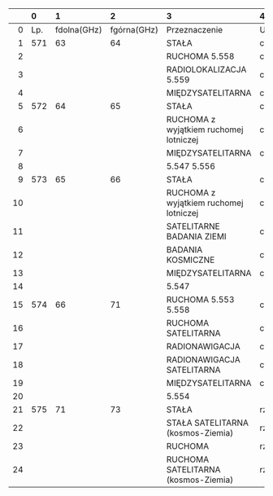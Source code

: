 |    | 0   | 1           | 2           | 3                                      | 4           |
|---:|:----|:------------|:------------|:---------------------------------------|:------------|
|  0 | Lp. | fdolna(GHz) | fgórna(GHz) | Przeznaczenie                          | Użytkowanie |
|  1 | 571 | 63          | 64          | STAŁA                                  | cywilne     |
|  2 |     |             |             | RUCHOMA 5.558                          | cywilne     |
|  3 |     |             |             | RADIOLOKALIZACJA 5.559                 | cywilne     |
|  4 |     |             |             | MIĘDZYSATELITARNA                      | cywilne     |
|  5 | 572 | 64          | 65          | STAŁA                                  | cywilne     |
|  6 |     |             |             | RUCHOMA z wyjątkiem ruchomej lotniczej | cywilne     |
|  7 |     |             |             | MIĘDZYSATELITARNA                      | cywilne     |
|  8 |     |             |             | 5.547 5.556                            |             |
|  9 | 573 | 65          | 66          | STAŁA                                  | cywilne     |
| 10 |     |             |             | RUCHOMA z wyjątkiem ruchomej lotniczej | cywilne     |
| 11 |     |             |             | SATELITARNE BADANIA ZIEMI              | cywilne     |
| 12 |     |             |             | BADANIA KOSMICZNE                      | cywilne     |
| 13 |     |             |             | MIĘDZYSATELITARNA                      | cywilne     |
| 14 |     |             |             | 5.547                                  |             |
| 15 | 574 | 66          | 71          | RUCHOMA 5.553 5.558                    | cywilne     |
| 16 |     |             |             | RUCHOMA SATELITARNA                    | cywilne     |
| 17 |     |             |             | RADIONAWIGACJA                         | cywilne     |
| 18 |     |             |             | RADIONAWIGACJA SATELITARNA             | cywilne     |
| 19 |     |             |             | MIĘDZYSATELITARNA                      | cywilne     |
| 20 |     |             |             | 5.554                                  |             |
| 21 | 575 | 71          | 73          | STAŁA                                  | rządowe     |
| 22 |     |             |             | STAŁA SATELITARNA (kosmos-Ziemia)      | rządowe     |
| 23 |     |             |             | RUCHOMA                                | rządowe     |
| 24 |     |             |             | RUCHOMA SATELITARNA (kosmos-Ziemia)    | rządowe     |